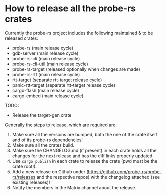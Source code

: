 # How to release all the probe-rs crates

Currently the probe-rs project includes the following maintained & to be released crates:  
- probe-rs (main release cycle)
- gdb-server (main release cycle)
- probe-rs-cli (main release cycle)
- probe-rs-cli-util (main release cycle)
- probe-rs-target (released optionally when changes are made)
- probe-rs-rtt (main release cycle)
- rtt-target (separate rtt-target release cycle)
- panic-rtt-target (separate rtt-target release cycle)
- cargo-flash (main release cycle)
- cargo-embed (main release cycle)

TODO:
- Release the target-gen crate

Generally the steps to release, which are required are:
1. Make sure all the versions are bumped, both the one of the crate itself and of its probe-rs dependencies!
2. Make sure all the crates build.
3. Make sure the CHANGELOG.md (if present) in each crate holds all the changes for the next release and has the diff links properly updated.
4. Use `cargo publish` in each crate to release the crate (pwd must be the crate root!).
5. Add a new release on Github under (https://github.com/probe-rs/probe-rs/releases and the respective repos) with the changelog attached (see existing releases)!
6. Notify the members in the Matrix channel about the release.